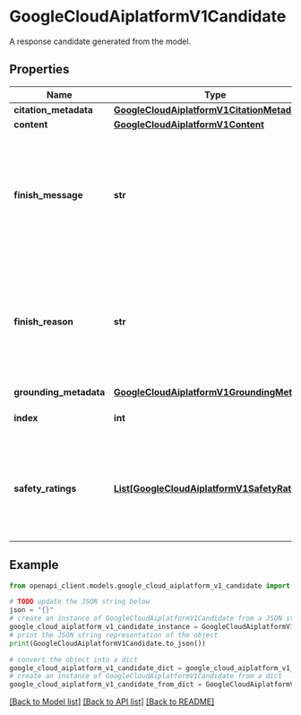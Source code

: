 # GoogleCloudAiplatformV1Candidate

A response candidate generated from the model.

## Properties

Name | Type | Description | Notes
------------ | ------------- | ------------- | -------------
**citation_metadata** | [**GoogleCloudAiplatformV1CitationMetadata**](GoogleCloudAiplatformV1CitationMetadata.md) |  | [optional] 
**content** | [**GoogleCloudAiplatformV1Content**](GoogleCloudAiplatformV1Content.md) |  | [optional] 
**finish_message** | **str** | Output only. Describes the reason the mode stopped generating tokens in more detail. This is only filled when &#x60;finish_reason&#x60; is set. | [optional] [readonly] 
**finish_reason** | **str** | Output only. The reason why the model stopped generating tokens. If empty, the model has not stopped generating the tokens. | [optional] [readonly] 
**grounding_metadata** | [**GoogleCloudAiplatformV1GroundingMetadata**](GoogleCloudAiplatformV1GroundingMetadata.md) |  | [optional] 
**index** | **int** | Output only. Index of the candidate. | [optional] [readonly] 
**safety_ratings** | [**List[GoogleCloudAiplatformV1SafetyRating]**](GoogleCloudAiplatformV1SafetyRating.md) | Output only. List of ratings for the safety of a response candidate. There is at most one rating per category. | [optional] [readonly] 

## Example

```python
from openapi_client.models.google_cloud_aiplatform_v1_candidate import GoogleCloudAiplatformV1Candidate

# TODO update the JSON string below
json = "{}"
# create an instance of GoogleCloudAiplatformV1Candidate from a JSON string
google_cloud_aiplatform_v1_candidate_instance = GoogleCloudAiplatformV1Candidate.from_json(json)
# print the JSON string representation of the object
print(GoogleCloudAiplatformV1Candidate.to_json())

# convert the object into a dict
google_cloud_aiplatform_v1_candidate_dict = google_cloud_aiplatform_v1_candidate_instance.to_dict()
# create an instance of GoogleCloudAiplatformV1Candidate from a dict
google_cloud_aiplatform_v1_candidate_from_dict = GoogleCloudAiplatformV1Candidate.from_dict(google_cloud_aiplatform_v1_candidate_dict)
```
[[Back to Model list]](../README.md#documentation-for-models) [[Back to API list]](../README.md#documentation-for-api-endpoints) [[Back to README]](../README.md)


